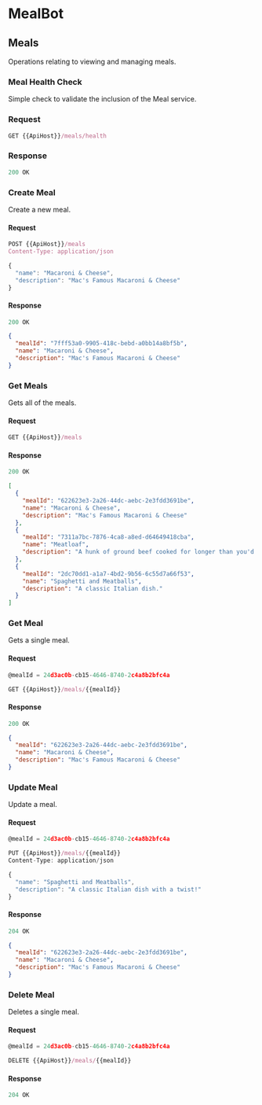 # MealBot

## Meals
Operations relating to viewing and managing meals.

### Meal Health Check
Simple check to validate the inclusion of the Meal service.

### Request
```js
GET {{ApiHost}}/meals/health
```

### Response

```js
200 OK
```

### Create Meal
Create a new meal.

#### Request
```js
POST {{ApiHost}}/meals
Content-Type: application/json

{
  "name": "Macaroni & Cheese",
  "description": "Mac's Famous Macaroni & Cheese"
}
```

#### Response

```js
200 OK
```

```json
{
  "mealId": "7fff53a0-9905-418c-bebd-a0bb14a8bf5b",
  "name": "Macaroni & Cheese",
  "description": "Mac's Famous Macaroni & Cheese"
}
```

### Get Meals
Gets all of the meals.

#### Request
```js
GET {{ApiHost}}/meals
```

#### Response
```js
200 OK
```

```json
[
  {
    "mealId": "622623e3-2a26-44dc-aebc-2e3fdd3691be",
    "name": "Macaroni & Cheese",
    "description": "Mac's Famous Macaroni & Cheese"
  },
  {
    "mealId": "7311a7bc-7876-4ca8-a8ed-d64649418cba",
    "name": "Meatloaf",
    "description": "A hunk of ground beef cooked for longer than you'd expect."
  },
  {
    "mealId": "2dc70dd1-a1a7-4bd2-9b56-6c55d7a66f53",
    "name": "Spaghetti and Meatballs",
    "description": "A classic Italian dish."
  }
]
```

### Get Meal
Gets a single meal.

#### Request
```js
@mealId = 24d3ac0b-cb15-4646-8740-2c4a8b2bfc4a

GET {{ApiHost}}/meals/{{mealId}}
```

#### Response
```js
200 OK
```

```json
{
  "mealId": "622623e3-2a26-44dc-aebc-2e3fdd3691be",
  "name": "Macaroni & Cheese",
  "description": "Mac's Famous Macaroni & Cheese"
}
```

### Update Meal
Update a meal.

#### Request
```js
@mealId = 24d3ac0b-cb15-4646-8740-2c4a8b2bfc4a

PUT {{ApiHost}}/meals/{{mealId}}
Content-Type: application/json

{
  "name": "Spaghetti and Meatballs",
  "description": "A classic Italian dish with a twist!"
}
```

#### Response
```js
204 OK
```

```json
{
  "mealId": "622623e3-2a26-44dc-aebc-2e3fdd3691be",
  "name": "Macaroni & Cheese",
  "description": "Mac's Famous Macaroni & Cheese"
}
```

### Delete Meal
Deletes a single meal.

#### Request
```js
@mealId = 24d3ac0b-cb15-4646-8740-2c4a8b2bfc4a

DELETE {{ApiHost}}/meals/{{mealId}}
```

#### Response
```js
204 OK
```
